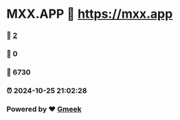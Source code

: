 # MXX.APP :link: https://mxx.app 
### :page_facing_up: [2](https://mxx.app/tag.html) 
### :speech_balloon: 0 
### :hibiscus: 6730 
### :alarm_clock: 2024-10-25 21:02:28 
### Powered by :heart: [Gmeek](https://github.com/Meekdai/Gmeek)
